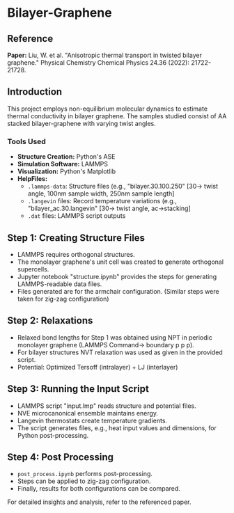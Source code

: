 # Bilayer-Graphene

## Reference
**Paper:** Liu, W. et al. "Anisotropic thermal transport in twisted bilayer graphene." Physical Chemistry Chemical Physics 24.36 (2022): 21722-21728.

## Introduction
This project employs non-equilibrium molecular dynamics to estimate thermal conductivity in bilayer graphene. The samples studied consist of AA stacked bilayer-graphene with varying twist angles.

### Tools Used
- **Structure Creation:** Python's ASE
- **Simulation Software:** LAMMPS
- **Visualization:** Python's Matplotlib
- **HelpFiles:**
  - `.lammps-data`: Structure files (e.g., "bilayer.30.100.250" [30-> twist angle, 100nm sample width, 250nm sample length]
  - `.langevin` files: Record temperature variations (e.g., "bilayer_ac.30.langevin" [30-> twist angle, ac->stacking]
  - `.dat` files: LAMMPS script outputs

## Step 1: Creating Structure Files
- LAMMPS requires orthogonal structures.
- The monolayer graphene's unit cell was created to generate orthogonal supercells.
- Jupyter notebook "structure.ipynb" provides the steps for generating LAMMPS-readable data files.
- Files generated are for the armchair configuration. (Similar steps were taken for zig-zag configuration)

## Step 2: Relaxations
- Relaxed bond lengths for Step 1 was obtained using NPT in periodic monolayer graphene (LAMMPS Command-> boundary p p p).
- For bilayer structures NVT relaxation was used as given in the provided script.
- Potential: Optimized Tersoff (intralayer) + LJ (interlayer)

## Step 3: Running the Input Script
- LAMMPS script "input.lmp" reads structure and potential files.
- NVE microcanonical ensemble maintains energy.
- Langevin thermostats create temperature gradients.
- The script generates files, e.g., heat input values and dimensions, for Python post-processing.

## Step 4: Post Processing
- `post_process.ipynb` performs post-processing.
- Steps can be applied to zig-zag configuration.
- Finally, results for both configurations can be compared.

For detailed insights and analysis, refer to the referenced paper.
